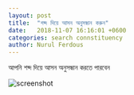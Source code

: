 ```yaml
---
layout: post
title:  "শব্দ দিয়ে আসন অনুসন্ধান করুন"
date:   2018-11-07 16:16:01 +0600
categories: search connstituency
author: Nurul Ferdous
---
```


আপনি শব্দ দিয়ে আসন অনুসন্ধান করতে পারবেন

![screenshot](https://www.dropbox.com/s/euklbtledx5tqeh/45290540_194238151461403_366620933827330048_o.png?dl=1)
